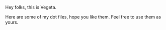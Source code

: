 Hey folks, this is Vegeta. 

Here are some of my dot files, hope you like them. Feel free to use them as yours.
